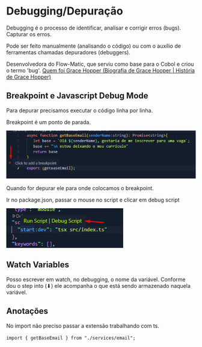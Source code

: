 # Debugging/Depuração

Debugging é o processo de identificar, analisar e corrigir erros (bugs). Capturar os erros.

Pode ser feito manualmente (analisando o código) ou com o auxílio de ferramentas chamadas depuradores (debuggers).

Desenvolvedora do Flow-Matic, que serviu como base para o Cobol e criou o termo 'bug'.
[Quem foi Grace Hopper (Biografia de Grace Hooper | História de Grace Hopper)](https://www.youtube.com/watch?v=5VKjvJDbAxI)

## Breakpoint e Javascript Debug Mode

Para depurar precisamos executar o código linha por linha.

Breakpoint é um ponto de parada.

![breakpoint](./breakpoint.png)

Quando for depurar ele para onde colocamos o breakpoint.

Ir no package.json, passar o mouse no script e clicar em debug script

![breakpoint](./debugterminal.png)

## Watch Variables

Posso escrever em watch, no debugging, o nome da variável. Conforme dou o step into (⬇) ele acompanha o que está sendo armazenado naquela variável.

## Anotações

No import não preciso passar a extensão trabalhando com ts.

`import { getBaseEmail } from "./services/email";`

